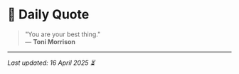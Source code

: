 # 📜 Daily Quote

> "You are your best thing."  
> — **Toni Morrison**

---

_Last updated: 16 April 2025 ⏳_

